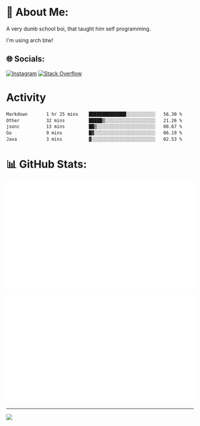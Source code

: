 # 💫 About Me:
A very dumb school boi, that taught him self programming.

I'm using arch btw!


## 🌐 Socials:
[![Instagram](https://img.shields.io/badge/Instagram-%23E4405F.svg?logo=Instagram&logoColor=white)](https://instagram.com/thinis.de) [![Stack Overflow](https://img.shields.io/badge/-Stackoverflow-FE7A16?logo=stack-overflow&logoColor=white)](https://stackoverflow.com/users/12344712) 

# Activity
<!--START_SECTION:waka-->

```txt
Markdown       1 hr 25 mins    ██████████████░░░░░░░░░░░   56.30 %
Other          32 mins         █████▒░░░░░░░░░░░░░░░░░░░   21.26 %
jsonc          13 mins         ██▒░░░░░░░░░░░░░░░░░░░░░░   08.67 %
Go             9 mins          █▓░░░░░░░░░░░░░░░░░░░░░░░   06.19 %
Java           3 mins          ▓░░░░░░░░░░░░░░░░░░░░░░░░   02.53 %
```

<!--END_SECTION:waka-->

# 📊 GitHub Stats:
![](https://raw.githubusercontent.com/CutieCat6778/github-stats/master/generated/overview.svg#gh-dark-mode-only)<br/>
![](https://raw.githubusercontent.com/CutieCat6778/github-stats/master/generated/languages.svg#gh-dark-mode-only)

---
[![](https://visitcount.itsvg.in/api?id=CutieCat6778&icon=0&color=0)](https://visitcount.itsvg.in)
